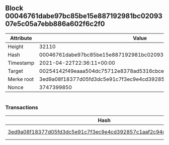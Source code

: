 ## Block 00046761dabe97bc85be15e887192981bc0209307e5c05a7ebb886a602f6c2f0

Attribute | Value
--- | ---
Height | 32110
Hash | 00046761dabe97bc85be15e887192981bc0209307e5c05a7ebb886a602f6c2f0
Timestamp | 2021-04-22T22:36:11+00:00
Target | 00254142f49eaaa504dc75712e8378ad5316cbcead634704b3734b6271167cc4
Merke root | 3ed9a08f18377d05fd3dc5e91c7f3ec9e4cd392857c1aaf2c94d7bb642eeef0f
Nonce | 3747399850

```

```

### Transactions

Hash | Amount
--- | ---
[3ed9a08f18377d05fd3dc5e91c7f3ec9e4cd392857c1aaf2c94d7bb642eeef0f](3ed9a08f18377d05fd3dc5e91c7f3ec9e4cd392857c1aaf2c94d7bb642eeef0f.md) | 10.00000000 SKEPTI 

